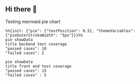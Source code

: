 ## Hi there 👋

<!--
**raja-parikchhit/raja-parikchhit** is a ✨ _special_ ✨ repository because its `README.md` (this file) appears on your GitHub profile.

Here are some ideas to get you started:

- 🔭 I’m currently working on ...
- 🌱 I’m currently learning ...
- 👯 I’m looking to collaborate on ...
- 🤔 I’m looking for help with ...
- 💬 Ask me about ...
- 📫 How to reach me: ...
- 😄 Pronouns: ...
- ⚡ Fun fact: ...
-->

Testing mermaid pie chart

```mermaid
%%{init: {"pie": {"textPosition": 0.5}, "themeVariables": {"pieOuterStrokeWidth": "5px"}}}%%
pie showData
title backend test coverage
"passed cases": 10
"failed cases": 2
```
```mermaid
pie showData
title front end test coverage
"passed cases": 15
"failed cases" : 5
````
